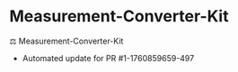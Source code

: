# Measurement-Converter-Kit
⚖️ Measurement-Converter-Kit


- Automated update for PR #1-1760859659-497